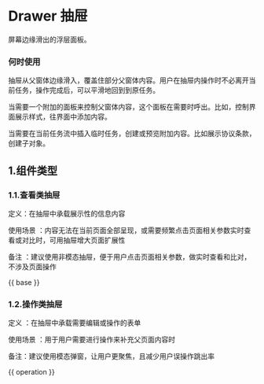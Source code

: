 # Drawer 抽屉

屏幕边缘滑出的浮层面板。

### 何时使用

抽屉从父窗体边缘滑入，覆盖住部分父窗体内容。用户在抽屉内操作时不必离开当前任务，操作完成后，可以平滑地回到到原任务。

当需要一个附加的面板来控制父窗体内容，这个面板在需要时呼出。比如，控制界面展示样式，往界面中添加内容。

当需要在当前任务流中插入临时任务，创建或预览附加内容。比如展示协议条款，创建子对象。

## 1.组件类型
### 1.1.查看类抽屉
定义：在抽屉中承载展示性的信息内容

使用场景 ：内容无法在当前页面全部呈现，或需要频繁点击页面相关参数实时查看或对比时，可用抽屉增大页面扩展性

备注 ：建议使用非模态抽屉，便于用户点击页面相关参数，做实时查看和比对，不涉及页面操作

{{ base }}

### 1.2.操作类抽屉
定义 ：在抽屉中承载需要编辑或操作的表单

使用场景 ：用于用户需要进行操作来补充父页面内容时

备注：建议使用模态弹窗，让用户更聚焦，且减少用户误操作跳出率

{{ operation }}


